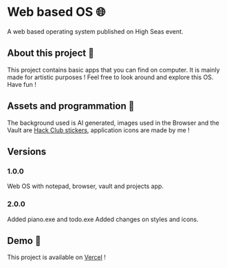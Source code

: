 # Web based OS 🌐
A web based operating system published on High Seas event.
## About this project 🔨
This project contains basic apps that you can find on computer. It is mainly made for artistic purposes !
Feel free to look around and explore this OS. Have fun !
## Assets and programmation 🎨
The background used is AI generated, images used in the Browser and the Vault are [Hack Club stickers](https://hackclub.com/stickers/), application icons are made by me !
## Versions
### 1.0.0
Web OS with notepad, browser, vault and projects app.
### 2.0.0
Added piano.exe and todo.exe 
Added changes on styles and icons.
## Demo 📼
This project is available on [Vercel](https://web-base-os.vercel.app/) !

